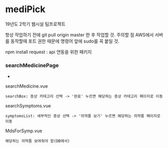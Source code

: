 # mediPick
19년도 2학기 웹시설 팀프로젝트


항상 작업하기 전에 git pull origin master 한 후 작업할 것.
주의할 점
AWS에서 서버를 동작할때 포트 권한 때문에 명령어 앞에 sudo를 꼭 붙일 것.

npm install request : api 연동을 위한 패키지




### searchMedicinePage
-
searchMedicine.vue

    searchBox: 증상 카테고리 선택 -> '완료' 누르면 해당하는 증상 카테고리 페이지로 이동

searchSymptoms.vue
    
    symptomsList: 세부적인 증상 선택 -> '의약품 보기' 누르면 해당하는 의약품 페이지로 이동
    
MdsForSymp.vue

    해당하는 의약품 보여줘야 함(DB에서)


